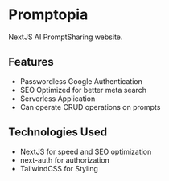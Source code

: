# Promptopia

NextJS AI PromptSharing website. 


## Features

- Passwordless Google Authentication
- SEO Optimized for better meta search
- Serverless Application
- Can operate CRUD operations on prompts

## Technologies Used

- NextJS for speed and SEO optimization
- next-auth for authorization
- TailwindCSS for Styling



